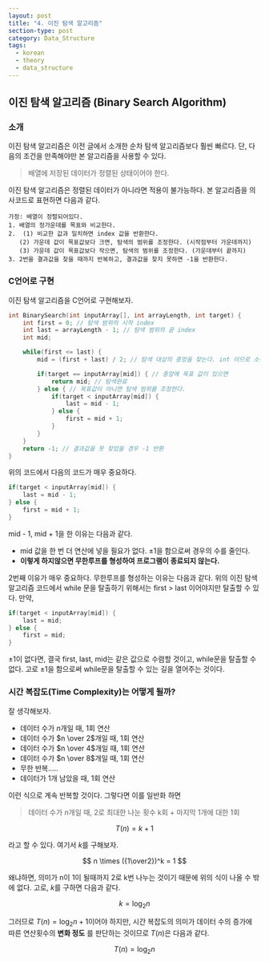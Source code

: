 ```yaml
---
layout: post
title: "4. 이진 탐색 알고리즘"
section-type: post
category: Data_Structure
tags:
  - korean
  - theory
  - data_structure
---
```


## 이진 탐색 알고리즘 (Binary Search Algorithm)

### 소개

이진 탐색 알고리즘은 이전 글에서 소개한 순차 탐색 알고리즘보다 훨씬 빠르다. 단, 다음의 조건을 만족해야만 본 알고리즘을 사용할 수 있다.

> 배열에 저장된 데이터가 정렬된 상태이어야 한다.

이진 탐색 알고리즘은 정렬된 데이터가 아니라면 적용이 불가능하다. 본 알고리즘을 의사코드로 표현하면 다음과 같다.

```
가정: 배열이 정렬되어있다.
1. 배열의 정가운데를 목표와 비교한다.
2.  (1) 비교한 값과 일치하면 index 값을 반환한다.
   (2) 가운데 값이 목표값보다 크면, 탐색의 범위를 조정한다. (시작점부터 가운데까지)
   (3) 가운데 값이 목표값보다 작으면, 탐색의 범위를 조정한다. (가운데부터 끝까지)
3. 2번을 결과값을 찾을 때까지 반복하고, 결과값을 찾지 못하면 -1을 반환한다.
```

### C언어로 구현

이진 탐색 알고리즘을 C언어로 구현해보자.

```C
int BinarySearch(int inputArray[], int arrayLength, int target) {
    int first = 0; // 탐색 범위의 시작 index
    int last = arrayLength - 1; // 탐색 범위의 끝 index
    int mid;

    while(first <= last) {
        mid = (first + last) / 2; // 탐색 대상의 중앙을 찾는다. int 이므로 소수점내림

        if(target == inputArray[mid]) { // 중앙에 목표 값이 있으면
            return mid; // 탐색완료
        } else { // 목표값이 아니면 탐색 범위를 조정한다.
            if(target < inputArray[mid]) {
                last = mid - 1;
            } else {
                first = mid + 1;
            }
        }
    }
    return -1; // 결과값을 못 찾았을 경우 -1 반환
}
```

위의 코드에서 다음의 코드가 매우 중요하다.

```C
if(target < inputArray[mid]) {
    last = mid - 1;
} else {
    first = mid + 1;
}
```

mid - 1, mid + 1을 한 이유는 다음과 같다.

- mid 값을 한 번 더 연산에 넣을 필요가 없다. ±1을 함으로써 경우의 수를 줄인다.
- **이렇게 하지않으면 무한루프를 형성하여 프로그램이 종료되지 않는다.**

2번째 이유가 매우 중요하다. 무한루프를 형성하는 이유는 다음과 같다. 위의 이진 탐색 알고리즘 코드에서 while 문을 탈출하기 위해서는 first > last 이어야지만 탈출할 수 있다. 만약,

```C
if(target < inputArray[mid]) {
    last = mid;
} else {
    first = mid;
}
```

±1이 없다면, 결국 first, last, mid는 같은 값으로 수렴할 것이고, while문을 탈출할 수 없다. 고로 ±1을 함으로써 while문을 탈출할 수 있는 길을 열어주는 것이다.

### 시간 복잡도(Time Complexity)는 어떻게 될까?

잘 생각해보자.

- 데이터 수가 $n$개일 때, 1회 연산
- 데이터 수가 $n \over 2$개일 때, 1회 연산
- 데이터 수가 $n \over 4$개일 때, 1회 연산
- 데이터 수가 $n \over 8$개일 때, 1회 연산
- 무한 반복.....
- 데이터가 1개 남았을 때, 1회 연산

이런 식으로 계속 반복할 것이다. 그렇다면 이를 일반화 하면

> 데이터 수가 $n$개일 때, 2로 최대한 나눈 횟수 k회 + 마지막 1개에 대한 1회

$$
T(n) = k + 1
$$

라고 할 수 있다. 여기서 $k$를 구해보자.

$$
n \times ({1\over2})^k = 1
$$

왜냐하면, 의미가 n이 1이 될때까지 2로 k번 나누는 것이기 때문에 위의 식이 나올 수 밖에 없다.
고로, $k$를 구하면 다음과 같다.

$$
k = \log_2 n
$$

그러므로 $T(n) = \log_2 n + 1$이어야 하지만, 시간 복잡도의 의미가 데이터 수의 증가에 따른 연산횟수의 **변화 정도** 를 판단하는 것이므로 $T(n)$은 다음과 같다.

$$
T(n) = \log_2 n
$$
